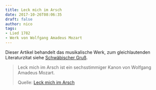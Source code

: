 ```yaml
---
title: Leck mich im Arsch
date: 2017-10-26T08:06:35
draft: false
author: nico
tags:
- Lied 1782
- Werk von Wolfgang Amadeus Mozart
---
```


Dieser Artikel behandelt das musikalische Werk, zum gleichlautenden
Literaturzitat siehe [Schwäbischer Gruß](https://de.wikipedia.org/wiki/Schw%C3%A4bischer_Gru%C3%9F).

> Leck mich im Arsch ist ein sechsstimmiger Kanon von Wolfgang Amadeus Mozart.
>
> Quelle: [Leck mich im Arsch](https://de.wikipedia.org/wiki/Leck_mich_im_Arsch)
